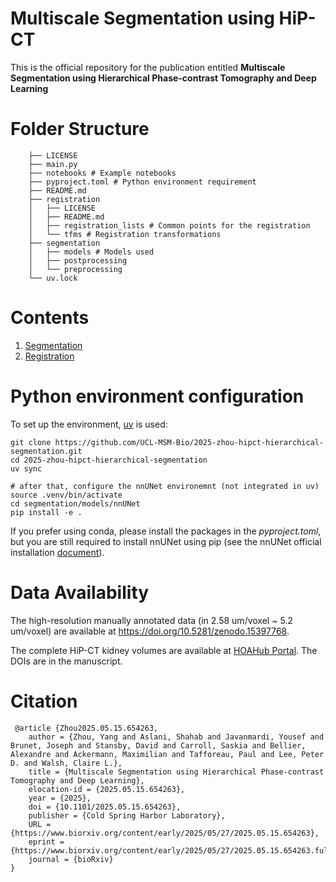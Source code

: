 # Multiscale Segmentation using HiP-CT

This is the official repository for the publication entitled **Multiscale Segmentation using Hierarchical Phase-contrast Tomography and Deep Learning**

# Folder Structure

```
	├── LICENSE
	├── main.py
	├── notebooks # Example notebooks
	├── pyproject.toml # Python environment requirement
	├── README.md
	├── registration
	│   ├── LICENSE
	│   ├── README.md
	│   ├── registration_lists # Common points for the registration
	│   └── tfms # Registration transformations
	├── segmentation
	│   ├── models # Models used 
	│   ├── postprocessing
	│   └── preprocessing
	└── uv.lock
```

# Contents
1. [Segmentation](/segmentation/S_README.md)
2. [Registration](/registration/R_README.md)

# Python environment configuration
To set up the environment, [uv](https://docs.astral.sh/uv/) is used:
```
git clone https://github.com/UCL-MSM-Bio/2025-zhou-hipct-hierarchical-segmentation.git
cd 2025-zhou-hipct-hierarchical-segmentation
uv sync

# after that, configure the nnUNet environemnt (not integrated in uv)
source .venv/bin/activate
cd segmentation/models/nnUNet
pip install -e .
```
If you prefer using conda, please install the packages in the *pyproject.toml*, but you are still required to install nnUNet using pip (see the nnUNet official installation [document](https://github.com/MIC-DKFZ/nnUNet/blob/master/documentation/installation_instructions.md)).

# Data Availability
The high-resolution manually annotated data (in 2.58 um/voxel ~ 5.2 um/voxel) are available at https://doi.org/10.5281/zenodo.15397768.

The complete HiP-CT kidney volumes are available at [HOAHub Portal](https://human-organ-atlas.esrf.fr/). The DOIs are in the manuscript.

# Citation

```
 @article {Zhou2025.05.15.654263,
	author = {Zhou, Yang and Aslani, Shahab and Javanmardi, Yousef and Brunet, Joseph and Stansby, David and Carroll, Saskia and Bellier, Alexandre and Ackermann, Maximilian and Tafforeau, Paul and Lee, Peter D. and Walsh, Claire L.},
	title = {Multiscale Segmentation using Hierarchical Phase-contrast Tomography and Deep Learning},
	elocation-id = {2025.05.15.654263},
	year = {2025},
	doi = {10.1101/2025.05.15.654263},
	publisher = {Cold Spring Harbor Laboratory},
	URL = {https://www.biorxiv.org/content/early/2025/05/27/2025.05.15.654263},
	eprint = {https://www.biorxiv.org/content/early/2025/05/27/2025.05.15.654263.full.pdf},
	journal = {bioRxiv}
}
```